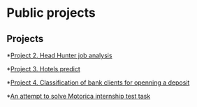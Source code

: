 # Public projects

## Projects


*[Project 2. Head Hunter job analysis](https://github.com/AnaSemina/Public-projects/blob/main/PROJECT_2/Project_2.ipynb)


*[Project 3. Hotels predict](https://github.com/AnaSemina/Public-projects/blob/main/PROJECT_3/asemina-hotels-predict.ipynb)

*[Project 4. Classification of bank clients for openning a deposit](https://github.com/AnaSemina/Public-projects/blob/main/%D0%9A%D0%BB%D0%B0%D1%81%D1%81%D0%B8%D1%84%D0%B8%D0%BA%D0%B0%D1%86%D0%B8%D1%8F%20%D0%BF%D0%BE%D1%82%D0%B5%D0%BD%D1%86%D0%B8%D0%B0%D0%BB%D1%8C%D0%BD%D1%8B%D1%85%20%D0%BA%D0%BB%D0%B8%D0%B5%D0%BD%D1%82%D0%BE%D0%B2%20%D0%B1%D0%B0%D0%BD%D0%BA%D0%B0%20%D0%BD%D0%B0%20%D0%BF%D1%80%D0%B5%D0%B4%D0%BC%D0%B5%D1%82%20%D0%BE%D1%82%D0%BA%D1%80%D1%8B%D1%82%D0%B8%D1%8F%20%D0%B4%D0%B5%D0%BF%D0%BE%D0%B7%D0%B8%D1%82%D0%B0/Project_4_ML.ipynb)

*[An attempt to solve Motorica internship test task]()